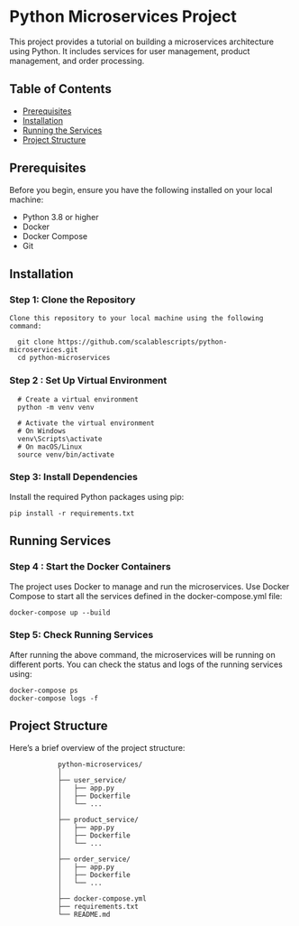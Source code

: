 # Python Microservices Project

This project provides a tutorial on building a microservices architecture using Python. It includes services for user management, product management, and order processing.

## Table of Contents
- [Prerequisites](#prerequisites)
- [Installation](#installation)
- [Running the Services](#running-the-services)
- [Project Structure](#project-structure)

## Prerequisites
Before you begin, ensure you have the following installed on your local machine:
- Python 3.8 or higher
- Docker
- Docker Compose
- Git

## Installation

### Step 1: Clone the Repository
    Clone this repository to your local machine using the following command:
    
      git clone https://github.com/scalablescripts/python-microservices.git
      cd python-microservices

### Step 2 : Set Up Virtual Environment

      # Create a virtual environment
      python -m venv venv
      
      # Activate the virtual environment
      # On Windows
      venv\Scripts\activate
      # On macOS/Linux
      source venv/bin/activate

### Step 3: Install Dependencies

Install the required Python packages using pip:


    pip install -r requirements.txt


## Running Services

### Step 4 : Start the Docker Containers


The project uses Docker to manage and run the microservices. Use Docker Compose to start all the services defined in the docker-compose.yml file:



    docker-compose up --build


### Step 5: Check Running Services


After running the above command, the microservices will be running on different ports. You can check the status and logs of the running services using:

    
    docker-compose ps
    docker-compose logs -f



## Project Structure

Here’s a brief overview of the project structure:


                python-microservices/
                │
                ├── user_service/
                │   ├── app.py
                │   ├── Dockerfile
                │   └── ...
                │
                ├── product_service/
                │   ├── app.py
                │   ├── Dockerfile
                │   └── ...
                │
                ├── order_service/
                │   ├── app.py
                │   ├── Dockerfile
                │   └── ...
                │
                ├── docker-compose.yml
                ├── requirements.txt
                └── README.md
